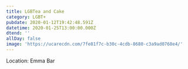 ```yaml
---
title: LGBTea and Cake
category: LGBT+
pubdate: 2020-01-12T19:42:48.591Z
datetime: 2020-01-25T13:00:00.000Z
dtend: ''
allDay: false
image: 'https://ucarecdn.com/7fe81f7c-b30c-4cdb-8680-c3a9ad0768e4/'
---
```

Location: Emma Bar
